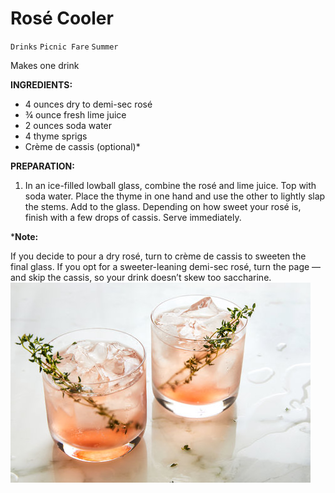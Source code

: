 # Rosé Cooler

`Drinks` `Picnic Fare` `Summer`

Makes one drink

**INGREDIENTS:**

- 4 ounces dry to demi-sec rosé
- ¾ ounce fresh lime juice
- 2 ounces soda water
- 4 thyme sprigs
- Crème de cassis (optional)*

**PREPARATION:**

1. In an ice-filled lowball glass, combine the rosé and lime juice. Top with soda water. Place the thyme in one hand and use the other to lightly slap the stems. Add to the glass. Depending on how sweet your rosé is, finish with a few drops of cassis. Serve immediately.

***Note:**

If you decide to pour a dry rosé, turn to crème de cassis to sweeten the final glass. If you opt for a sweeter-leaning demi-sec rosé, turn the page — and skip the cassis, so your drink doesn’t skew too saccharine.
![Image_20220715_210631.jpeg](image/Image_20220715_210631.jpeg)
